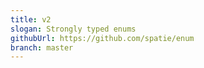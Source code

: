 ```yaml
---
title: v2
slogan: Strongly typed enums
githubUrl: https://github.com/spatie/enum
branch: master
---
```

